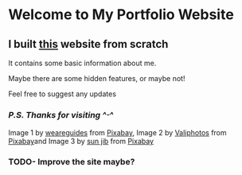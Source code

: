 # Welcome to My Portfolio Website

## I built [this](https://thisisthedarshan.github.io) website from scratch

It contains some basic information about me.

Maybe there are some hidden features, or maybe not!

Feel free to suggest any updates

### <i> P.S. Thanks for visiting ^ᵕ^ </i>

Image 1 by <a href="https://pixabay.com/users/weareguides-27347185/?utm_source=link-attribution&amp;utm_medium=referral&amp;utm_campaign=image&amp;utm_content=7199274">weareguides</a> from <a href="https://pixabay.com/?utm_source=link-attribution&amp;utm_medium=referral&amp;utm_campaign=image&amp;utm_content=7199274">Pixabay</a>, Image 2 by <a href="https://pixabay.com/users/valiphotos-1720744/?utm_source=link-attribution&amp;utm_medium=referral&amp;utm_campaign=image&amp;utm_content=1072823">Valiphotos</a> from <a href="https://pixabay.com/?utm_source=link-attribution&amp;utm_medium=referral&amp;utm_campaign=image&amp;utm_content=1072823">Pixabay</a>and Image 3 by <a href="https://pixabay.com/users/gdmoonkiller-4679220/?utm_source=link-attribution&amp;utm_medium=referral&amp;utm_campaign=image&amp;utm_content=7151302">sun jib</a> from <a href="https://pixabay.com/?utm_source=link-attribution&amp;utm_medium=referral&amp;utm_campaign=image&amp;utm_content=7151302">Pixabay</a>

### TODO- Improve the site maybe?
